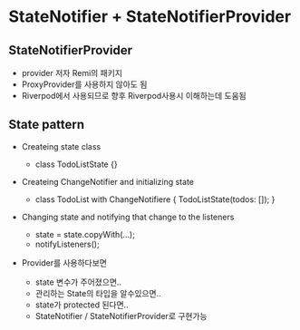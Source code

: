 # StateNotifier + StateNotifierProvider

## StateNotifierProvider
 
- provider 저자 Remi의 패키지
- ProxyProvider를 사용하지 않아도 됨
- Riverpod에서 사용되므로 향후 Riverpod사용시 이해하는데 도움됨
 
## State pattern
 
- Createing state class
  - class TodoListState {}
- Createing ChangeNotifier and initializing state
  - class TodoList with ChangeNotifiere { TodoListState(todos: []); } 

- Changing state and notifying that change to the listeners
  - state = state.copyWith(...);
  - notifyListeners();

- Provider를 사용하다보면
  - state 변수가 주어졌으면..
  - 관리하는 State의 타입을 알수있으면..
  - state가 protected 된다면..
  - StateNotifier / StateNotifierProvider로 구현가능
